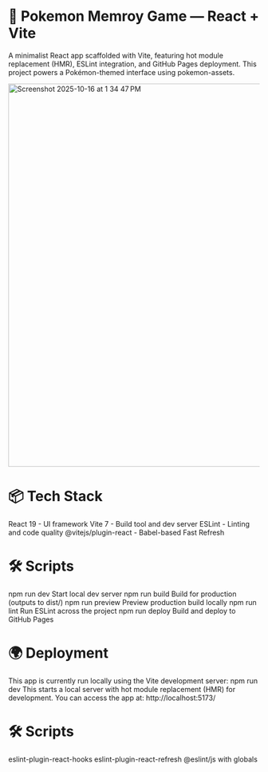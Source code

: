 # 🧠 Pokemon Memroy Game — React + Vite
A minimalist React app scaffolded with Vite, featuring hot module replacement (HMR), ESLint integration, and GitHub Pages deployment. This project powers a Pokémon-themed interface using pokemon-assets.

<img width="654" height="767" alt="Screenshot 2025-10-16 at 1 34 47 PM" src="https://github.com/user-attachments/assets/11c99808-82dc-4870-a225-91187e8ca99e" />

# 📦 Tech Stack 

React 19 - UI framework
Vite 7 -	Build tool and dev server
ESLint - Linting and code quality
@vitejs/plugin-react - Babel-based Fast Refresh

# 🛠️ Scripts

npm run dev	Start local dev server
npm run build	Build for production (outputs to dist/)
npm run preview	Preview production build locally
npm run lint	Run ESLint across the project
npm run deploy	Build and deploy to GitHub Pages

# 🌍 Deployment

This app is currently run locally using the Vite development server: npm run dev
This starts a local server with hot module replacement (HMR) for development. You can access the app at: http://localhost:5173/


# 🛠️ Scripts

eslint-plugin-react-hooks
eslint-plugin-react-refresh
@eslint/js with globals
